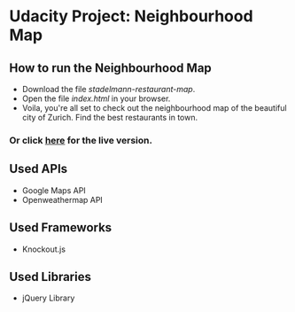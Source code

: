 # Udacity Project: Neighbourhood Map

## How to run the Neighbourhood Map

* Download the file _stadelmann-restaurant-map_.
* Open the file _index.html_ in your browser.
* Voila, you're all set to check out the neighbourhood map of the beautiful city of Zurich. Find the best restaurants in town.

### Or click [here](https://martinstad.github.io/projects/restaurant-map/) for the live version.

## Used APIs

* Google Maps API
* Openweathermap API

## Used Frameworks

* Knockout.js

## Used Libraries

* jQuery Library
